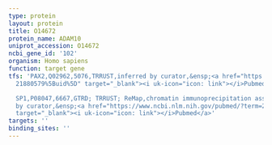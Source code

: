 ```yaml
---
type: protein
layout: protein
title: O14672
protein_name: ADAM10
uniprot_accession: O14672
ncbi_gene_id: '102'
organism: Homo sapiens
function: target gene
tfs: 'PAX2,Q02962,5076,TRRUST,inferred by curator,&ensp;<a href="https://www.ncbi.nlm.nih.gov/pubmed/?term=21876729;
  21880579%5Buid%5D" target="_blank"><i uk-icon="icon: link"></i>Pubmed</a>

  SP1,P08047,6667,GTRD; TRRUST; ReMap,chromatin immunoprecipitation assay; inferred
  by curator,&ensp;<a href="https://www.ncbi.nlm.nih.gov/pubmed/?term=21854868%5Buid%5D"
  target="_blank"><i uk-icon="icon: link"></i>Pubmed</a>'
targets: ''
binding_sites: ''
---
```

